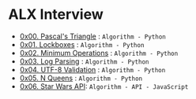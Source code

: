 # ALX Interview
- [0x00. Pascal's Triangle](0x00-pascal_triangle) : `Algorithm - Python`
- [0x01. Lockboxes](0x01-lockboxes) : `Algorithm - Python`
- [0x02. Minimum Operations](0x02-minimum_operations) : `Algorithm - Python`
- [0x03. Log Parsing](0x03-log_parsing) : `Algorithm - Python`
- [0x04. UTF-8 Validation](0x04-utf8_validation) : `Algorithm - Python`
- [0x05. N Queens](0x05-nqueens) : `Algorithm - Python`
- [0x06. Star Wars API](0x06-starwars_api): `Algorithm - API - JavaScript`



